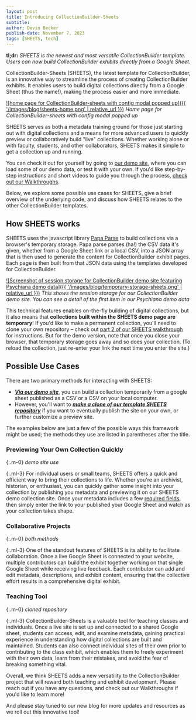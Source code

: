 ```yaml
---
layout: post
title: Introducing CollectionBuilder-Sheets
subtitle: 
author: Devin Becker
publish-date: November 7, 2023
tags: [SHEETS, tech]
---
```


**tl;dr:** *SHEETS is the newest and most versatile CollectionBuilder template. Users can now build CollectionBuilder exhibits directly from a Google Sheet.* 

<!--### Links: 

* [CollectionBuilder-Sheets Demo Site](https://collectionbuilder.github.io/collectionbuilder-sheets/)
* [CollectionBuilder-Sheets GitHub Repository](https://github.com/CollectionBuilder/collectionbuilder-sheets)
* [Instructions for setting up your first sheet](https://collectionbuilder.github.io/cb-docs/docs/walkthroughs/sheets-walkthrough/)-->

CollectionBuilder-Sheets (SHEETS), the latest template for CollectionBuilder, is an innovative way to streamline the process of creating CollectionBuilder exhibits. It enables users to build digital collections directly from a Google Sheet (thus the name!), making the process easier and more immediate.

[![home page for CollectionBuilder-sheets with config modal popped up]({{ '/images/blog/sheets-home.png' | relative_url }})](https://collectionbuilder.github.io/collectionbuilder-sheets/)
*Home page for CollectionBuilder-sheets with config modal popped up*

SHEETS serves as both a metadata training ground for those just starting out with digital collections and a means for more advanced users to quickly preview or collaboratively build "live" collections. Whether working alone or with faculty, students, and other collaborators, SHEETS makes it simple to get a collection up and running.

You can check it out for yourself by going to [our demo site](https://collectionbuilder.github.io/collectionbuilder-sheets/), where you can load some of our demo data, or test it with your own. If you'd like step-by-step instructions and short videos to guide you through the process, [check out our Walkthroughs](https://collectionbuilder.github.io/cb-docs/docs/walkthroughs/sheets-walkthrough/). 

Below, we explore some possible use cases for SHEETS, give a brief overview of the underlying code, and discuss how SHEETS relates to the other CollectionBuilder templates.


## How SHEETS works 

SHEETS uses the javascript library [Papa Parse](https://www.papaparse.com/) to build collections via a browser's temporary storage. Papa parse parses (ha!) the CSV data it's given, whether from a Google Sheet link or a local CSV, into a JSON array that is then used to generate the content for CollectionBuilder exhibit pages. Each page is then built from that JSON data using the templates developed for CollectionBuilder. 

[![Screenshot of session storage for CollectionBuilder demo site featuring Psychiana demo data]({{ '/images/blog/temporary-storage-sheets.png' | relative_url }})](https://collectionbuilder.github.io/collectionbuilder-sheets/)
*This shows the session storage for our CollectionBuilder demo site. You can see a detail of the first item in our Psychiana demo data*

This technical features enables on-the-fly building of digital collections, but it also means that **collections built within the SHEETS demo page are temporary**! If you'd like to make a permanent collection, you'll need to clone your own repository – check out [part 2 of our SHEETS walkthrough](http://localhost:4000/cb-docs/docs/walkthroughs/sheets-walkthrough/#collectionbuilder-sheets-walkthrough-part-2) for instructions. But for the demo version, note that once you close your browser, that temporary storage goes away and so does your collection. (To reload the collection, just re-enter your link the next time you enter the site.)


## Possible Use Cases

There are two primary methods for interacting with SHEETS: 
- [**_Via our demo site_**](https://collectionbuilder.github.io/cb-docs/docs/walkthroughs/sheets-walkthrough/), you can build a collection temporarily from a google sheet published as a CSV or a CSV on your local computer. 
- However, you'll want to **[_make a clone of our template SHEETS repository_](http://localhost:4000/cb-docs/docs/walkthroughs/sheets-walkthrough/#collectionbuilder-sheets-walkthrough-part-2)** if you want to eventually publish the site on your own, or further customize a preview site. 

The examples below are just a few of the possible ways this framework might be used; the methods they use are listed in parentheses after the title.


### Previewing Your Own Collection Quickly 

{:.m-0}
*demo site use*

{:.ml-3}
For individual users or small teams, SHEETS offers a quick and efficient way to bring their collections to life. Whether you're an archivist, historian, or enthusiast, you can quickly gather some insight into your collection by publishing you metadata and previewing it on our SHEETS demo collection site. Once your metadata includes a few [required fields](https://collectionbuilder.github.io/cb-docs/docs/metadata/gh_metadata/#required-fields-for-collectionbuilder-gh), then simply enter the link to your published your Google Sheet and watch as your collection takes shape. 


### Collaborative Projects 

{:.m-0}
*both methods*

{:.ml-3}
One of the standout features of SHEETS is its ability to facilitate collaboration. Once a live Google Sheet is connected to your website, multiple contributors can build the exhibit together working on that single Google Sheet while receiving live feedback. Each contributor can add and edit metadata, descriptions, and exhibit content, ensuring that the collective effort results in a comprehensive digital exhibit.


### Teaching Tool 

{:.m-0}
*cloned repository*

{:.ml-3}
CollectionBuilder-Sheets is a valuable tool for teaching classes and individuals. Once a live site is set up and connected to a shared Google sheet, students can access, edit, and examine metadata, gaining practical experience in understanding how digital collections are built and maintained. Students can also connect individual sites of their own prior to contributing to the class exhibit, which enables them to freely experiment with their own data, learn from their mistakes, and avoid the fear of breaking something vital.

Overall, we think SHEETS adds a new versatility to the CollectionBuilder project that will reward both teaching and exhibit development. Please reach out if you have any questions, and check out our Walkthroughs if you'd like to learn more! 

And please stay tuned to our new blog for more updates and resources as we roll out this innovative tool!